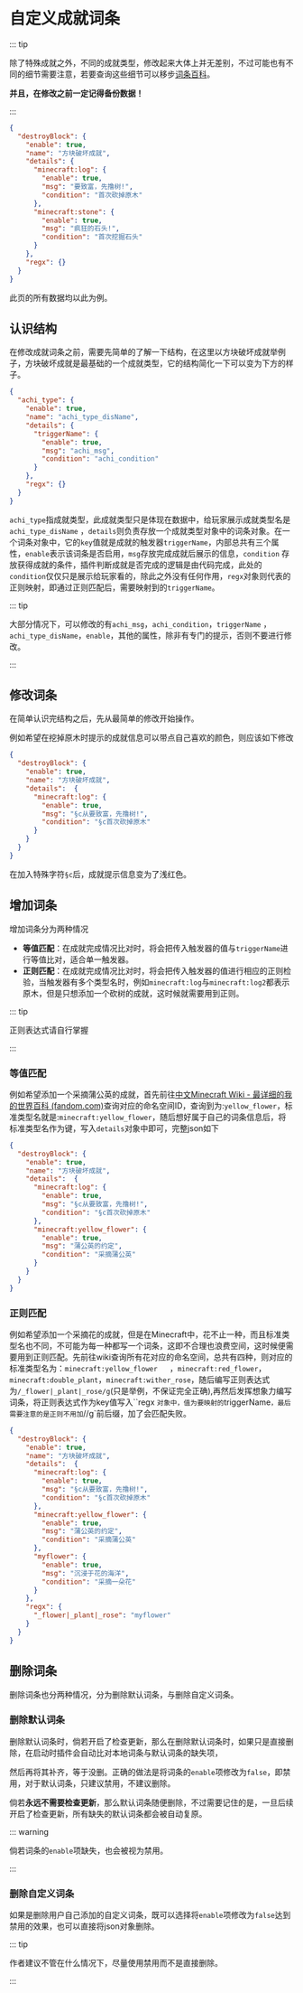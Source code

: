# 自定义成就词条



::: tip

除了特殊成就之外，不同的成就类型，修改起来大体上并无差别，不过可能也有不同的细节需要注意，若要查询这些细节可以移步[词条百科](../entry/README.md)。

**并且，在修改之前一定记得备份数据！**

:::

```json
{
  "destroyBlock": {
    "enable": true,
    "name": "方块破坏成就",
    "details": {
      "minecraft:log": {
        "enable": true,
        "msg": "要致富，先撸树!",
        "condition": "首次砍掉原木"
      },
      "minecraft:stone": {
        "enable": true,
        "msg": "疯狂的石头!",
        "condition": "首次挖掘石头"
      }
    },
    "regx": {}
  }
}
```

此页的所有数据均以此为例。



## 认识结构

在修改成就词条之前，需要先简单的了解一下结构，在这里以方块破坏成就举例子，方块破坏成就是最基础的一个成就类型，它的结构简化一下可以变为下方的样子。

```json
{
  "achi_type": {
    "enable": true,
    "name": "achi_type_disName",
    "details": {
      "triggerName": {
        "enable": true,
        "msg": "achi_msg",
        "condition": "achi_condition"
      }
    },
    "regx": {}
  }
}
```

`achi_type`指成就类型，此成就类型只是体现在数据中，给玩家展示成就类型名是`achi_type_disName` ，`details`则负责存放一个成就类型对象中的词条对象。在一个词条对象中，它的`key`值就是成就的触发器`triggerName`，内部总共有三个属性，`enable`表示该词条是否启用，`msg`存放完成成就后展示的信息，`condition` 存放获得成就的条件，插件判断成就是否完成的逻辑是由代码完成，此处的`condition`仅仅只是展示给玩家看的，除此之外没有任何作用，`regx`对象则代表的正则映射，即通过正则匹配后，需要映射到的`triggerName`。

::: tip

大部分情况下，可以修改的有`achi_msg`，`achi_condition`，`triggerName` ，`achi_type_disName`，`enable`，其他的属性，除非有专门的提示，否则不要进行修改。

:::



## 修改词条

在简单认识完结构之后，先从最简单的修改开始操作。

例如希望在挖掉原木时提示的成就信息可以带点自己喜欢的颜色，则应该如下修改

```json
{
  "destroyBlock": {
    "enable": true,
    "name": "方块破坏成就",
    "details": 	{
      "minecraft:log": {
        "enable": true,
        "msg": "§c从要致富，先撸树!",
        "condition": "§c首次砍掉原木"
      }
    }
  }
}
```

在加入特殊字符`§c`后，成就提示信息变为了浅红色。



## 增加词条

 增加词条分为两种情况

- **等值匹配**：在成就完成情况比对时，将会把传入触发器的值与`triggerName`进行等值比对，适合单一触发器。
- **正则匹配**：在成就完成情况比对时，将会把传入触发器的值进行相应的正则检验，当触发器有多个类型名时，例如`minecraft:log`与`minecraft:log2`都表示原木，但是只想添加一个砍树的成就，这时候就需要用到正则。

::: tip

正则表达式请自行掌握

:::

### 等值匹配

例如希望添加一个采摘蒲公英的成就，首先前往[中文Minecraft Wiki - 最详细的我的世界百科 (fandom.com)](https://minecraft.fandom.com/zh/wiki/Minecraft_Wiki)查询对应的命名空间ID，查询到为:`yellow_flower`，标准类型名就是:`minecraft:yellow_flower`，随后想好属于自己的词条信息后，将标准类型名作为键，写入`details`对象中即可，完整json如下

```json
{
  "destroyBlock": {
    "enable": true,
    "name": "方块破坏成就",
    "details": 	{
      "minecraft:log": {
        "enable": true,
        "msg": "§c从要致富，先撸树!",
        "condition": "§c首次砍掉原木"
      },
      "minecraft:yellow_flower": {
        "enable": true,
        "msg": "蒲公英的约定",
        "condition": "采摘蒲公英"
      }
    }
  }
}
```



### 正则匹配

例如希望添加一个采摘花的成就，但是在Minecraft中，花不止一种，而且标准类型名也不同，不可能为每一种都写一个词条，这即不合理也浪费空间，这时候便需要用到正则匹配。先前往wiki查询所有花对应的命名空间，总共有四种，则对应的标准类型名为：`minecraft:yellow_flower	`，`minecraft:red_flower`，`minecraft:double_plant`，`minecraft:wither_rose`，随后编写正则表达式为`/_flower|_plant|_rose/g`(只是举例，不保证完全正确),再然后发挥想象力编写词条，将正则表达式作为key值写入``regx `对象中，值为要映射的`triggerName`，最后需要注意的是正则不用加`//g`前后缀，加了会匹配失败。

```json
{
  "destroyBlock": {
    "enable": true,
    "name": "方块破坏成就",
    "details": 	{
      "minecraft:log": {
        "enable": true,
        "msg": "§c从要致富，先撸树!",
        "condition": "§c首次砍掉原木"
      },
      "minecraft:yellow_flower": {
        "enable": true,
        "msg": "蒲公英的约定",
        "condition": "采摘蒲公英"
      },
      "myflower": {
        "enable": true,
        "msg": "沉浸于花的海洋",
        "condition": "采摘一朵花"
      }
    },
    "regx": {
      "_flower|_plant|_rose": "myflower"
    }
  }
}
```





## 删除词条

删除词条也分两种情况，分为删除默认词条，与删除自定义词条。



### 删除默认词条

删除默认词条时，倘若开启了检查更新，那么在删除默认词条时，如果只是直接删除，在启动时插件会自动比对本地词条与默认词条的缺失项，

然后再将其补齐，等于没删。正确的做法是将词条的`enable`项修改为`false`，即禁用，对于默认词条，只建议禁用，不建议删除。

倘若**永远不需要检查更新**，那么默认词条随便删除，不过需要记住的是，一旦后续开启了检查更新，所有缺失的默认词条都会被自动复原。



::: warning

倘若词条的`enable`项缺失，也会被视为禁用。

:::

### 删除自定义词条

如果是删除用户自己添加的自定义词条，既可以选择将`enable`项修改为`false`达到禁用的效果，也可以直接将json对象删除。



::: tip

作者建议不管在什么情况下，尽量使用禁用而不是直接删除。

:::

